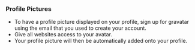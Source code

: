 

### Profile Pictures

- To have a profile picture displayed on your profile, sign up for gravatar using the email that you used to create your account.
- Give all websites access to your avatar.
- Your profile picture will then be automatically added onto your profile.